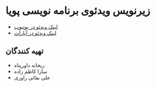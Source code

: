 # زیرنویس ویدئوی برنامه نویسی پویا

* [ لینک ویدئو در یوتیوب](https://youtu.be/oifN-YVlrq8)
* [ لینک ویدئو در آپارات]()

## تهیه کنندگان

- ریحانه داورپناه
- سارا کاظم زاده
- علی بقائی راوری
